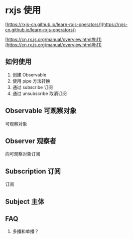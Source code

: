 # rxjs 使用

[https://rxjs-cn.github.io/learn-rxjs-operators/](https://rxjs-cn.github.io/learn-rxjs-operators/)

[https://cn.rx.js.org/manual/overview.html#h11](https://cn.rx.js.org/manual/overview.html#h11)

## 如何使用

1. 创建 Observable
2. 使用 pipe 方法转换
3. 通过 subscribe 订阅
4. 通过 unsubscribe 取消订阅

## Observable 可观察对象

可观察对象

## Observer 观察者

向可观察对象订阅

## Subscription 订阅

订阅

## Subject 主体

## FAQ

1. 多播和单播？
